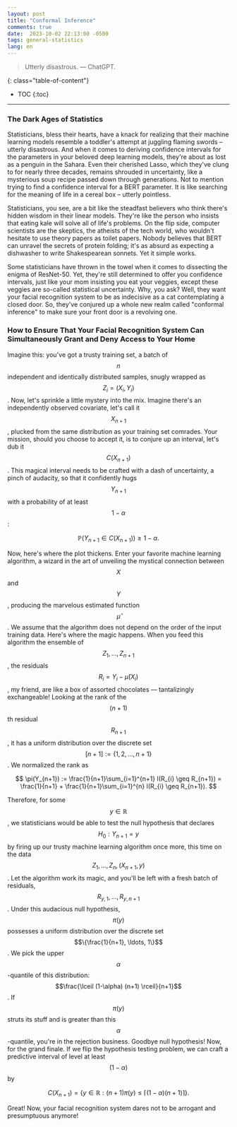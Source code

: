 ```yaml
---
layout: post
title: "Conformal Inference"
comments: true
date:  2023-10-02 22:13:00 -0500
tags: general-statistics
lang: en
---
```


> Utterly disastrous. ― ChatGPT.

<!--more-->
{: class="table-of-content"}
* TOC
{:toc}
---



### The Dark Ages of Statistics

Statisticians, bless their hearts, have a knack for realizing that their machine learning models resemble a toddler's attempt at juggling flaming swords – utterly disastrous. And when it comes to deriving confidence intervals for the parameters in your beloved deep learning models, they're about as lost as a penguin in the Sahara. Even their cherished Lasso, which they've clung to for nearly three decades, remains shrouded in uncertainty, like a mysterious soup recipe passed down through generations. Not to mention trying to find a confidence interval for a BERT parameter. It is like searching for the meaning of life in a cereal box – utterly pointless. 

Statisticians, you see, are a bit like the steadfast believers who think there's hidden wisdom in their linear models. They're like the person who insists that eating kale will solve all of life's problems. On the flip side, computer scientists are the skeptics, the atheists of the tech world, who wouldn't hesitate to use theory papers as toilet papers. Nobody believes that BERT can unravel the secrets of protein folding; it's as absurd as expecting a dishwasher to write Shakespearean sonnets. Yet it simple works. 

Some statisticians have thrown in the towel when it comes to dissecting the enigma of ResNet-50. Yet, they're still determined to offer you confidence intervals, just like your mom insisting you eat your veggies, except these veggies are so-called statistical uncertainty. Why, you ask? Well, they want your facial recognition system to be as indecisive as a cat contemplating a closed door. So, they've conjured up a whole new realm called "conformal inference" to make sure your front door is a revolving one.

### How to Ensure That Your Facial Recognition System Can Simultaneously Grant and Deny Access to Your Home

Imagine this: you've got a trusty training set, a batch of $$n$$ independent and identically distributed samples, snugly wrapped as $$Z_i = (X_i, Y_i)$$. Now, let's sprinkle a little mystery into the mix. Imagine there's an independently observed covariate, let's call it $$X_{n+1}$$, plucked from the same distribution as your training set comrades. Your mission, should you choose to accept it, is to conjure up an interval, let's dub it $$C(X_{n+1})$$. This magical interval needs to be crafted with a dash of uncertainty, a pinch of audacity, so that it confidently hugs $$Y_{n+1}$$ with a probability of at least $$1 - \alpha$$:  

$$
\mathbb{P}(Y_{n+1} \in C(X_{n+1})) \geq 1 - \alpha.
$$

Now, here's where the plot thickens. Enter your favorite machine learning algorithm, a wizard in the art of unveiling the mystical connection between $$X$$ and $$Y$$, producing the marvelous estimated function $$\hat{\mu}$$. We assume that the algorithm does not depend on the order of the input training data. Here's where the magic happens. When you feed this algorithm the ensemble of $$Z_1, \ldots, Z_{n+1}$$, the residuals $$R_i = Y_i - \hat{\mu}(X_i)$$, my friend, are like a box of assorted chocolates –– tantalizingly exchangeable! Looking at the rank of the $$(n+1)$$th residual $$R_{n+1}$$, it has a uniform distribution over the discrete set $$[n+1] := \{1, 2, \ldots, n+1\}$$. We normalized the rank as 

$$
\pi(Y_{n+1}) := \frac{1}{n+1}\sum_{i=1}^{n+1} I(R_{i} \geq R_{n+1}) = \frac{1}{n+1} + \frac{1}{n+1}\sum_{i=1}^{n} I(R_{i} \geq R_{n+1}).
$$

Therefore, for some $$y \in \mathbb{R}$$, we statisticians would be able to test the null hypothesis that declares
$$H_0 : Y_{n+1} = y$$
by firing up our trusty machine learning algorithm once more, this time on the data $$Z_1, \ldots, Z_n, (X_{n+1}, y)$$. Let the algorithm work its magic, and you'll be left with a fresh batch of residuals,  $$R_{y,1}, \ldots, R_{y, n+1}$$. Under this audacious null hypothesis, $$\pi(y)$$ possesses a uniform distribution over the discrete set $$\{\frac{1}{n+1}, \ldots, 1\}$$. We pick the upper $$\alpha$$-quantile of this distribution: $$\frac{\lceil (1-\alpha) (n+1) \rceil}{n+1}$$. If $$\pi(y)$$ struts its stuff and is greater than this $$\alpha$$-quantile, you're in the rejection business. Goodbye null hypothesis! Now, for the grand finale. If we flip the hypothesis testing problem, we can craft a predictive interval of level at least $$(1 - \alpha)$$ by

$$
C(X_{n+1}) = \{y\in \mathbb{R}: (n+1) \pi(y) \leq \lceil (1-\alpha) (n+1) \rceil\}. 
$$

Great! Now, your facial recognition system dares not to be arrogant and presumptuous anymore!
